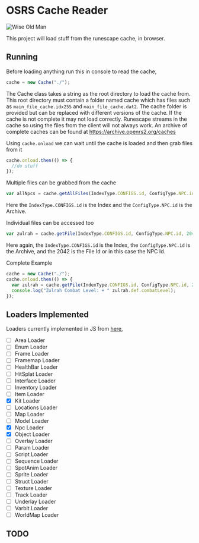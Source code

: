 # OSRS Cache Reader

![Wise Old Man](https://oldschool.runescape.wiki/images/4/46/Wise_Old_Man_chathead.png?68f26)

This project will load stuff from the runescape cache, in browser.

## Running

Before loading anything run this in console to read the cache,

```js
cache = new Cache("./");
```
The Cache class takes a string as the root directory to load the cache from. This root directory must contain a folder named cache which has files such as ```main_file_cache.idx255``` and ```main_file_cache.dat2```. The cache folder is provided but can be replaced with different versions of the cache. If the cache is not complete it may not load correctly. Runescape streams in the cache so using the files from the client will not always work. An archive of complete caches can be found at https://archive.openrs2.org/caches

Using ```cache.onload``` we can wait until the cache is loaded and then grab files from it
```js
cache.onload.then(() => {
  //do stuff
});
```

Multiple files can be grabbed from the cache
```js
var allNpcs = cache.getAllFiles(IndexType.CONFIGS.id, ConfigType.NPC.id);
```
Here the ```IndexType.CONFIGS.id``` is the Index and the ```ConfigType.NPC.id``` is the Archive.

Individual files can be accessed too
```js
var zulrah = cache.getFile(IndexType.CONFIGS.id, ConfigType.NPC.id, 2042);
```
Here again, the ```IndexType.CONFIGS.id``` is the Index, the ```ConfigType.NPC.id``` is the Archive, and the 2042 is the File Id or in this case the NPC Id.

Complete Example
```js
cache = new Cache("./");
cache.onload.then(() => {
  var zulrah = cache.getFile(IndexType.CONFIGS.id, ConfigType.NPC.id, 2042);
  console.log("Zulrah Combat Level: + " zulrah.def.combatLevel);
});
```

## Loaders Implemented

Loaders currently implemented in JS from [here](https://github.com/open-osrs/runelite/tree/master/cache/src/main/java/net/runelite/cache/definitions/loaders),

- [ ] Area Loader
- [ ] Enum Loader
- [ ] Frame Loader
- [ ] Framemap Loader
- [ ] HealthBar Loader
- [ ] HitSplat Loader
- [ ] Interface Loader
- [ ] Inventory Loader
- [ ] Item Loader
- [x] Kit Loader
- [ ] Locations Loader
- [ ] Map Loader
- [ ] Model Loader
- [x] Npc Loader
- [x] Object Loader
- [ ] Overlay Loader
- [ ] Param Loader
- [ ] Script Loader
- [ ] Sequence Loader
- [ ] SpotAnim Loader
- [ ] Sprite Loader
- [ ] Struct Loader
- [ ] Texture Loader
- [ ] Track Loader
- [ ] Underlay Loader
- [ ] Varbit Loader
- [ ] WorldMap Loader

## TODO

